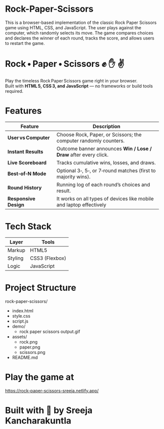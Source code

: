 # Rock-Paper-Scissors
This is a browser-based implementation of the classic Rock Paper Scissors game using HTML, CSS, and JavaScript. The user plays against the computer, which randomly selects its move. The game compares choices and declares the winner of each round, tracks the score, and allows users to restart the game.

# Rock • Paper • Scissors ✊ ✋ ✌️

Play the timeless Rock Paper Scissors game right in your browser.  
Built with **HTML 5, CSS 3, and JavaScript** — no frameworks or build tools required.

# Features
| Feature | Description |
|---------|-------------|
| **User vs Computer** | Choose Rock, Paper, or Scissors; the computer randomly counters. |
| **Instant Results** | Outcome banner announces **Win / Lose / Draw** after every click. |
| **Live Scoreboard** | Tracks cumulative wins, losses, and draws. |
| **Best‑of‑N Mode** | Optional 3‑, 5‑, or 7‑round matches (first to majority wins). |
| **Round History** | Running log of each round’s choices and result. 
| **Responsive Design**| It works on all types of devices like mobile and laptop effectively|
# Tech Stack
| Layer   | Tools |
|---------|-------|
| Markup  | HTML5 |
| Styling | CSS3 (Flexbox) |
| Logic   |  JavaScript |

# Project Structure
rock-paper-scissors/
- index.html
- style.css
- script.js
- demo/
   - rock paper scissors output.gif
- assets/
    - rock.png
    - paper.png
    - scissors.png
- README.md  

# Play the game at
https://rock-paper-scissors-sreeja.netlify.app/


# Built with 💙 by Sreeja Kancharakuntla